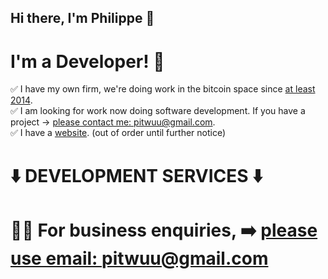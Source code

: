 ## Hi there, I'm Philippe 👋

# I'm a Developer! 🚀

✅ I have my own firm, we're doing work in the bitcoin space since [at least 2014](https://github.com/bitcoin/bitcoin/pull/5245).
<br />
✅ I am looking for work now doing software development. If you have a project -> [please contact me: pitwuu@gmail.com](mailto:pitwuu@gmail.com).
<br />
✅ I have a [website](https://sinetek.io). (out of order until further notice)
<br />

# ⬇️ DEVELOPMENT SERVICES ⬇️
# 👊🏻 For business enquiries, ➡️ [please use email: pitwuu@gmail.com](mailto:pitwuu@gmail.com)
<br />


